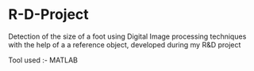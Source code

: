 # R-D-Project
Detection of the size of a foot using Digital Image processing techniques with the help of a a reference object, developed during my R&D project

Tool used :-  MATLAB
